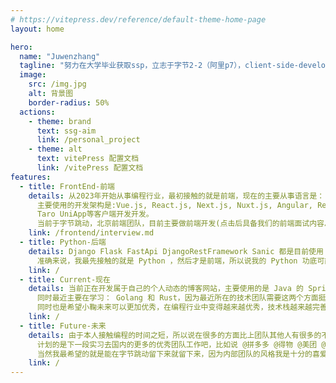 ```yaml
---
# https://vitepress.dev/reference/default-theme-home-page
layout: home

hero:
  name: "Juwenzhang"
  tagline: "努力在大学毕业获取ssp，立志于字节2-2（阿里p7），client-side-developer、rust-developer、golang-developer"
  image:
    src: /img.jpg
    alt: 背景图
    border-radius: 50%
  actions:
    - theme: brand
      text: ssg-aim
      link: /personal_project
    - theme: alt
      text: vitePress 配置文档
      link: /vitePress 配置文档
features:
  - title: FrontEnd-前端
    details: 从2023年开始从事编程行业，最初接触的就是前端，现在的主要从事语言是： JavaScript, TypeScript,
      主要使用的开发架构是:Vue.js, React.js, Next.js, Nuxt.js, Angular, ReactNative Electron Solid Svelte
      Taro UniApp等客户端开发开发。
      当前于字节跳动，北京前端团队，目前主要做前端开发(点击后具备我们的前端面试内容总结哟！！加油各位)
    link: /frontend/interview.md
  - title: Python-后端
    details: Django Flask FastApi DjangoRestFramework Sanic 都是目前使用 python 的最先接触的开发架构，
      准确来说，我最先接触的就是 Python ，然后才是前端，所以说我的 Python 功底可能比前端功底还要好很多呐
    link: /
  - title: Current-现在
    details: 当前正在开发属于自己的个人动态的博客网站，主要使用的是 Java 的 SpringCloud 和 前端 MicroApp 进行的开发
      同时最近主要在学习： Golang 和 Rust，因为最近所在的技术团队需要这两个方面挺多的，所以说希望借此实习机会拓展自己的技术栈吧，
      同时也是希望小鞠未来可以更加优秀，在编程行业中变得越来越优秀，技术栈越来越完善
    link: /
  - title: Future-未来
    details: 由于本人接触编程的时间之短，所以说在很多的方面比上团队其他人有很多的不足，所以说希望可以通过实习机会，优秀自己的一些编码，
      计划的是下一段实习去国内的更多的优秀团队工作吧，比如说 @拼多多 @得物 @美团 @淘宝 @京东... 这些类似的优秀的团队吧，
      当然我最希望的就是能在字节跳动留下来就留下来，因为内部团队的风格我是十分的喜爱的
    link: /
---
```

